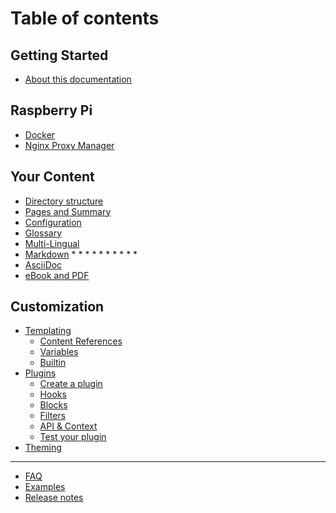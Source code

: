 # Table of contents

## Getting Started

* [About this documentation](README.md)

## Raspberry Pi

* [Docker](rpi/docker.md)
* [Nginx Proxy Manager](rpi/nginx-proxy-manage.md)

## Your Content

* [Directory structure](your-content/directory-structure.md)
* [Pages and Summary](your-content/pages-and-summary.md)
* [Configuration](your-content/configuration.md)
* [Glossary](your-content/glossary.md)
* [Multi-Lingual](your-content/multi-lingual.md)
* [Markdown](your-content/markdown/README.md)
  *
  *
  *
  *
  *
  *
  *
  *
  *
  *
* [AsciiDoc](your-content/asciidoc.md)
* [eBook and PDF](your-content/ebook-and-pdf.md)

## Customization

* [Templating](customization/templating/README.md)
  * [Content References](customization/templating/content-references.md)
  * [Variables](customization/templating/variables.md)
  * [Builtin](customization/templating/builtin.md)
* [Plugins](customization/plugins/README.md)
  * [Create a plugin](customization/plugins/create-a-plugin.md)
  * [Hooks](customization/plugins/hooks.md)
  * [Blocks](customization/plugins/blocks.md)
  * [Filters](customization/plugins/filters.md)
  * [API & Context](customization/plugins/api-and-context.md)
  * [Test your plugin](customization/plugins/test-your-plugin.md)
* [Theming](customization/theming.md)

***

* [FAQ](faq.md)
* [Examples](examples.md)
* [Release notes](https://github.com/GitbookIO/gitbook/blob/master/CHANGES.md)
